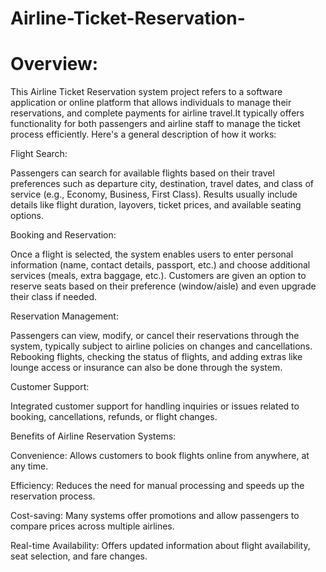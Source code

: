 # Airline-Ticket-Reservation-


# Overview:

This Airline Ticket Reservation system project refers to a software application or online platform that allows individuals to manage their reservations, and complete payments for airline travel.It typically offers functionality for both passengers and airline staff to manage the ticket process efficiently. Here's a general description of how it works:

Flight Search:

Passengers can search for available flights based on their travel preferences such as departure city, destination, travel dates, and class of service (e.g., Economy, Business, First Class).
Results usually include details like flight duration, layovers, ticket prices, and available seating options.


Booking and Reservation:

Once a flight is selected, the system enables users to enter personal information (name, contact details, passport, etc.) and choose additional services (meals, extra baggage, etc.).
Customers are given an option to reserve seats based on their preference (window/aisle) and even upgrade their class if needed.

Reservation Management:

Passengers can view, modify, or cancel their reservations through the system, typically subject to airline policies on changes and cancellations.
Rebooking flights, checking the status of flights, and adding extras like lounge access or insurance can also be done through the system.


Customer Support:

Integrated customer support for handling inquiries or issues related to booking, cancellations, refunds, or flight changes.






Benefits of Airline Reservation Systems:

Convenience: Allows customers to book flights online from anywhere, at any time.

Efficiency: Reduces the need for manual processing and speeds up the reservation process.

Cost-saving: Many systems offer promotions and allow passengers to compare prices across multiple airlines.

Real-time Availability: Offers updated information about flight availability, seat selection, and fare changes.
